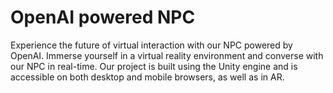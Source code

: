 # OpenAI powered NPC
Experience the future of virtual interaction with our NPC powered by OpenAI. Immerse yourself in a virtual reality environment and converse with our NPC in real-time. Our project is built using the Unity engine and is accessible on both desktop and mobile browsers, as well as in AR.
